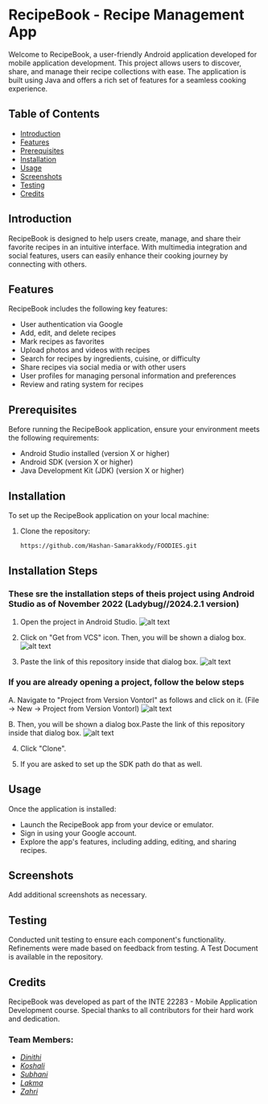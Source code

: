# RecipeBook - Recipe Management App

Welcome to RecipeBook, a user-friendly Android application developed for mobile application development. This project allows users to discover, share, and manage their recipe collections with ease. The application is built using Java and offers a rich set of features for a seamless cooking experience.

## Table of Contents
- [Introduction](#introduction)
- [Features](#features)
- [Prerequisites](#prerequisites)
- [Installation](#installation)
- [Usage](#usage)
- [Screenshots](#screenshots)
- [Testing](#testing)
- [Credits](#credits)

## Introduction
RecipeBook is designed to help users create, manage, and share their favorite recipes in an intuitive interface. With multimedia integration and social features, users can easily enhance their cooking journey by connecting with others.

## Features
RecipeBook includes the following key features:
- User authentication via Google
- Add, edit, and delete recipes
- Mark recipes as favorites
- Upload photos and videos with recipes
- Search for recipes by ingredients, cuisine, or difficulty
- Share recipes via social media or with other users
- User profiles for managing personal information and preferences
- Review and rating system for recipes

## Prerequisites
Before running the RecipeBook application, ensure your environment meets the following requirements:
- Android Studio installed (version X or higher)
- Android SDK (version X or higher)
- Java Development Kit (JDK) (version X or higher)

## Installation
To set up the RecipeBook application on your local machine:
1. Clone the repository:
   ```bash
   https://github.com/Hashan-Samarakkody/FOODIES.git

## Installation Steps
### These sre the installation steps of theis project using Android Studio as of November 2022 (Ladybug//2024.2.1 version)

1. Open the project in Android Studio.
![alt text](image.png)

2. Click on "Get from VCS" icon. Then, you will be shown a dialog box.
![alt text](image-1.png)

3. Paste the link of this repository inside that dialog box.
![alt text](image-2.png)

### If you are already opening a project, follow the below steps

   A. Navigate to "Project from Version Vontorl" as follows and click on it. 
   (File -> New -> Project from Version Vontorl)
   ![alt text](image-3.png)

   B.  Then, you will be shown a dialog box.Paste the link of this repository inside that dialog box.
   ![alt text](image-4.png)


4. Click "Clone".

5. If you are asked to set up the SDK path do that as well.

## Usage
Once the application is installed:
- Launch the RecipeBook app from your device or emulator.
- Sign in using your Google account.
- Explore the app's features, including adding, editing, and sharing recipes.

## Screenshots
Add additional screenshots as necessary.

## Testing
Conducted unit testing to ensure each component's functionality. Refinements were made based on feedback from testing. A Test Document is available in the repository.

## Credits
RecipeBook was developed as part of the INTE 22283 - Mobile Application Development course. Special thanks to all contributors for their hard work and dedication.

### Team Members:
-   _[Dinithi](https://github.com/dinithiHM)_
-   _[Koshali](https://github.com/fdo-koshali)_
-   _[Subhani](https://github.com/Subhani-dilmini)_
-   _[Lakma](https://github.com/lakma1019)_
-   _[Zahri](https://github.com/Zahri-Affa)_